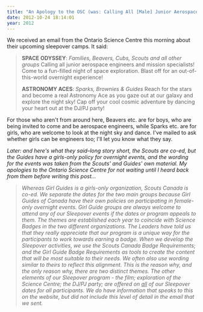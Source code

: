 ```yaml
---
title: "An Apology to the OSC (was: Calling All [Male] Junior Aerospace Engineers)"
date: 2012-10-24 18:14:01
year: 2012
---
```

We received an email from the Ontario Science Centre this morning about their upcoming sleepover camps.  It said:
<blockquote><strong>SPACE ODYSSEY</strong>: <em>Families, Beavers, Cubs, Scouts and all other groups
</em>Calling all junior aerospace engineers and mission specialists! Come to a fun-filled night of space exploration. Blast off for an out-of-this-world overnight experience!

<strong>ASTRONOMY ACES</strong>: <em>Sparks, Brownies &amp; Guides
</em>Reach for the stars and become a real Astronomy Ace as you gaze out at our galaxy and explore the night sky! Cap off your cool cosmic adventure by dancing your heart out at the DJ/PJ party!</blockquote>
For those who aren't from around here, Beavers etc. are for boys, who are being invited to come and be aerospace engineers, while Sparks etc. are for girls, who are welcome to look at the night sky and dance. I've mailed to ask whether girls can be engineers too; I'll let you know what they say.

<em>Later: and here's what they said–long story short, the Scouts are co-ed, but the Guides have a girls-only policy for overnight events, and the wording for the events was taken from the Scouts' and Guides' own material. My apologies to the Ontario Science Centre for not waiting until I heard back from them before writing this post…</em>
<blockquote><em>Whereas Girl Guides is a girls-only organization, Scouts Canada is co-ed.  We separate the dates for the two main groups because Girl Guides of Canada have their own policies on participating in female-only overnight events. Girl Guide groups are always welcome to attend any of our Sleepover events if the dates or program appeals to them.</em>
<em> The themes are established each year to coincide with Science Badges in the two different organizations.  The Leaders have told us that they really appreciate that our program is a unique way for the participants to work towards earning a badge.  When we develop the Sleepover activities, we use the Scouts Canada Badge Requirements; and the Girl Guide Badge Requirements as tools to create the content that will be most suitable to their needs.  We often also use wording similar to theirs to reflect this alignment.  This is the reason why, and the only reason why, there are two distinct themes.</em>
<em> The other elements of our Sleepover program - the film; exploration of the Science Centre; the DJ/PJ party; are offered on <span style="text-decoration: underline;">all</span> of our Sleepover dates for all participants.</em>
<em> We do have information that speaks to this on the website, but did not include this level of detail in the email that we sent.</em></blockquote>

